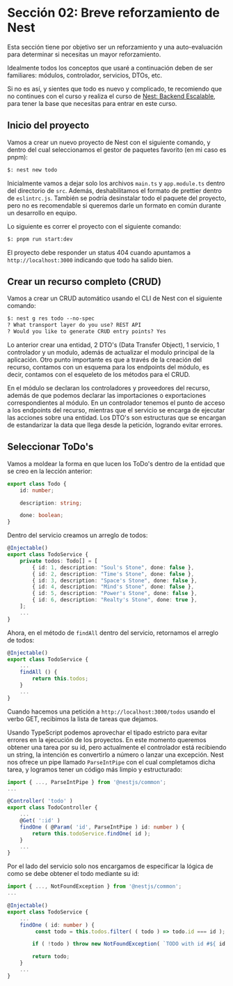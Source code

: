 # Sección 02: Breve reforzamiento de Nest

Esta sección tiene por objetivo ser un reforzamiento y una auto-evaluación para determinar si necesitas un mayor reforzamiento.

Idealmente todos los conceptos que usaré a continuación deben de ser familiares: módulos, controlador, servicios, DTOs, etc.

Si no es así, y sientes que todo es nuevo y complicado, te recomiendo que no continues con el curso y realiza el curso de [Nest: Backend Escalable](https://github.com/carlos-paezf/Curso_Nest_Backend_Escalable), para tener la base que necesitas para entrar en este curso.

## Inicio del proyecto

Vamos a crear un nuevo proyecto de Nest con el siguiente comando, y dentro del cual seleccionamos el gestor de paquetes favorito (en mi caso es pnpm):

```txt
$: nest new todo
```

Inicialmente vamos a dejar solo los archivos `main.ts` y `app.module.ts` dentro del directorio de `src`. Además, deshabilitamos el formato de prettier dentro de `eslintrc.js`. También se podría desinstalar todo el paquete del proyecto, pero no es recomendable si queremos darle un formato en común durante un desarrollo en equipo.

Lo siguiente es correr el proyecto con el siguiente comando:

```txt
$: pnpm run start:dev
```

El proyecto debe responder un status 404 cuando apuntamos a `http://localhost:3000` indicando que todo ha salido bien.

## Crear un recurso completo (CRUD)

Vamos a crear un CRUD automático usando el CLI de Nest con el siguiente comando:

```txt
$: nest g res todo --no-spec
? What transport layer do you use? REST API
? Would you like to generate CRUD entry points? Yes
```

Lo anterior crear una entidad, 2 DTO's (Data Transfer Object), 1 servicio, 1 controlador y un modulo, además de actualizar el modulo principal de la aplicación. Otro punto importante es que a través de la creación del recurso, contamos con un esquema para los endpoints del módulo, es decir, contamos con el esqueleto de los métodos para el CRUD.

En el módulo se declaran los controladores y proveedores del recurso, además de que podemos declarar las importaciones o exportaciones correspondientes al módulo. En un controlador tenemos el punto de acceso a los endpoints del recurso, mientras que el servicio se encarga de ejecutar las acciones sobre una entidad. Los DTO's son estructuras que se encargan de estandarizar la data que llega desde la petición, logrando evitar errores.

## Seleccionar ToDo's

Vamos a moldear la forma en que lucen los ToDo's dentro de la entidad que se creo en la lección anterior:

```ts
export class Todo {
    id: number;

    description: string;

    done: boolean;
}
```

Dentro del servicio creamos un arreglo de todos:

```ts
@Injectable()
export class TodoService {
    private todos: Todo[] = [
        { id: 1, description: "Soul's Stone", done: false },
        { id: 2, description: "Time's Stone", done: false },
        { id: 3, description: "Space's Stone", done: false },
        { id: 4, description: "Mind's Stone", done: false },
        { id: 5, description: "Power's Stone", done: false },
        { id: 6, description: "Realty's Stone", done: true },
    ];
    ...
}
```

Ahora, en el método de `findAll` dentro del servicio, retornamos el arreglo de todos:

```ts
@Injectable()
export class TodoService {
    ...
    findAll () {
        return this.todos;
    }
    ...
}
```

Cuando hacemos una petición a `http://localhost:3000/todos` usando el verbo GET, recibimos la lista de tareas que dejamos.

Usando TypeScript podemos aprovechar el tipado estricto para evitar errores en la ejecución de los proyectos. En este momento queremos obtener una tarea por su id, pero actualmente el controlador está recibiendo un string, la intención es convertirlo a número o lanzar una excepción. Nest nos ofrece un pipe llamado `ParseIntPipe` con el cual completamos dicha tarea, y logramos tener un código más limpio y estructurado:

```ts
import { ..., ParseIntPipe } from '@nestjs/common';
...

@Controller( 'todo' )
export class TodoController {
    ...
    @Get( ':id' )
    findOne ( @Param( 'id', ParseIntPipe ) id: number ) {
        return this.todoService.findOne( id );
    }
    ...
}
```

Por el lado del servicio solo nos encargamos de especificar la lógica de como se debe obtener el todo mediante su id:

```ts
import { ..., NotFoundException } from '@nestjs/common';
...

@Injectable()
export class TodoService {
    ...
    findOne ( id: number ) {
         const todo = this.todos.filter( ( todo ) => todo.id === id );

        if ( !todo ) throw new NotFoundException( `TODO with id #${ id } not found` );

        return todo;
    }
    ...
}
```
